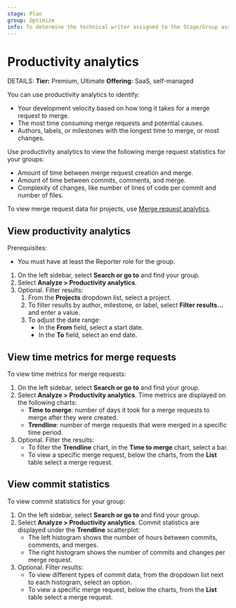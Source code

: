 ```yaml
---
stage: Plan
group: Optimize
info: To determine the technical writer assigned to the Stage/Group associated with this page, see https://handbook.gitlab.com/handbook/product/ux/technical-writing/#assignments
---
```


# Productivity analytics 

DETAILS:
**Tier:** Premium, Ultimate
**Offering:** SaaS, self-managed

You can use productivity analytics to identify:

- Your development velocity based on how long it takes for a merge request to merge.
- The most time consuming merge requests and potential causes.
- Authors, labels, or milestones with the longest time to merge, or most changes.

Use productivity analytics to view the following merge request statistics for your groups:

- Amount of time between merge request creation and merge.
- Amount of time between commits, comments, and merge.
- Complexity of changes, like number of lines of code per commit and number of files.

To view merge request data for projects, use [Merge request analytics](../analytics/merge_request_analytics.md).

## View productivity analytics

Prerequisites:

- You must have at least the Reporter role for the group.

1. On the left sidebar, select **Search or go to** and find your group.
1. Select **Analyze > Productivity analytics**.
1. Optional. Filter results:
   1. From the **Projects** dropdown list, select a project.
   1. To filter results by author, milestone, or label,
   select **Filter results...** and enter a value.
   1. To adjust the date range:
      - In the **From** field, select a start date.
      - In the **To** field, select an end date.

## View time metrics for merge requests

To view time metrics for merge requests:

1. On the left sidebar, select **Search or go to** and find your group.
1. Select **Analyze > Productivity analytics**.
   Time metrics are displayed on the following charts:
   - **Time to merge**: number of days it took for a merge requests to merge after they were created.
   - **Trendline**: number of merge requests that were merged in a specific time period.
1. Optional. Filter the results:
   - To filter the **Trendline** chart, in the **Time to merge** chart, select a bar.
   - To view a specific merge request, below the charts, from the **List** table select a merge request.

## View commit statistics

To view commit statistics for your group:

1. On the left sidebar, select **Search or go to** and find your group.
1. Select **Analyze > Productivity analytics**.
   Commit statistics are displayed under the **Trendline** scatterplot:
   - The left histogram shows the number of hours between commits, comments, and merges.
   - The right histogram shows the number of commits and changes per merge request.
1. Optional. Filter results:
   - To view different types of commit data, from the dropdown list next to each histogram, select an option.
   - To view a specific merge request, below the charts, from the **List** table select a merge request.
